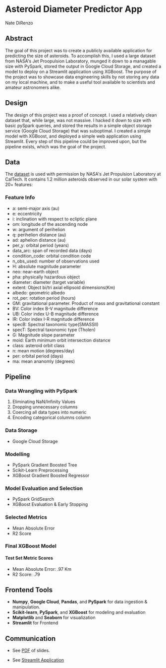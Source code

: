 # Asteroid Diameter Predictor App

Nate DiRenzo

## Abstract

The goal of this project was to create a publicly available application for predicting the size of asteroids. To accomplish this, I used a large dataset from NASA's Jet Proopulsion Laboratory, munged it down to a managable size with PySpark, stored the output in Google Cloud Storage, and created a model to deploy on a Streamlit application using XGBoost. The purpose of the project was to showcase data engineering skills by not storing any data on my local machine, and to make a useful tool available to scientists and amateur astronomers alike.

## Design

The design of this project was a proof of concept. I used a relatively clean dataset that, while large, was not massive. I hacked it down to size with basic pySpark queries, and stored the results in a simple object storage service (Google Cloud Storage) that was suboptimal. I created a simple model with XGBoost, and deployed a simple web application using Streamlit. Every step of this pipeline could be improved upon, but the pipeline exists, which was the goal of the project.

## Data

The [dataset](https://ssd.jpl.nasa.gov/tools/sbdb_query.html) is used with permission by NASA's Jet Propulsion Laboratory at CalTech. It contains 1.2 million asteroids observed in our solar system with 20+ features:

### Feature Info

- a: semi-major axis (au)
- e: eccentricity
- i: inclination with respect to ecliptic plane
- om: longitude of the ascending node
- w: argument of perihelion
- q: perihelion distance (au)
- ad: aphelion distance (au)
- per_y: orbital period (years)
- data_arc: span of recorded data (days)
- condition_code: orbital condition code
- n_obs_used: number of observations used
- H: absolute magnitude parameter
- neo: near-earth object
- pha: physically hazardous object
- diameter: diameter (target variable)
- extent: Object bi/tri axial ellipsoid dimensions(Km)
- albedo: geometric albedo
- rot_per: rotation period (hours)
- GM: gravitational parameter. Product of mass and gravitational constant
- BV: Color index B-V magnitude difference
- UB: Color index U-B magnitude difference
- IR: Color index I-R magnitude difference
- specB: Spectral taxonomic type(SMASSII)
- specT: Spectral taxonomic type (Tholen)
- G: Magnitude slope parameter
- moid: Earth minimum orbit intersection distance
- class: asteroid orbit class
- n: mean motion (degrees/day)
- per: orbital period (days)
- ma: mean ananomly (degrees)


## Pipeline

### Data Wrangling with PySpark

1. Eliminating NaN/Infinity Values
2. Dropping unnecessary columns
3. Coercing all data types into numeric
4. Encoding categorical columns column

### Data Storage

- Google Cloud Storage

### Modelling
  
- PySpark Gradient Boosted Tree
- Scikit-Learn Preprocessing
- XGBoost Gradient Boosted Regressor

### Model Evaluation and Selection
  
- PySpark GridSearch
- XGBoost Evaluation & Early Stopping

### Selected Metrics

- Mean Absolute Error
- R2 Score

### Final XGBoost Model

#### Test Set Metric Scores

- Mean Absolute Error: .97 Km
- R2 Score: .79

## Frontend Tools

- **Numpy**, **Google Cloud**, **Pandas**, and **PySpark** for data ingestion & manipulation.
- **Scikit-learn**, **PySpark**, and **XGBoost** for modeling and evaluation
- **Matplotlib** and **Seaborn** for visualization
- **Streamlit** for Frontend

## Communication

- See [PDF]() of slides.

- See [Streamlit Application](https://share.streamlit.io/natedir/celestial_body_size_predictor/main)